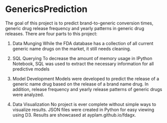 # GenericsPrediction
The goal of this project is to predict brand-to-generic conversion times, generic drug release frequency and yearly patterns in generic drug releases. There are four parts to this project:

1. Data Munging
While the FDA database has a collection of all current generic name drugs on the market, it still needs cleaning. 

2. SQL Querying
To decrease the amount of memory usage in IPython Notebook, SQL was used to extract the necessary information for 
all predictive models

3. Model Development
Models were developed to predict the release of a generic name drug based on the release of a brand name drug. In addition,
release frequency and yearly release patterns of generic drugs were analyzed.

4. Data Visualization
No project is ever complete without simple ways to visualize results. JSON files were created in Python for easy viewing
using D3. Results are showcased at ayplam.github.io/fdagx.
